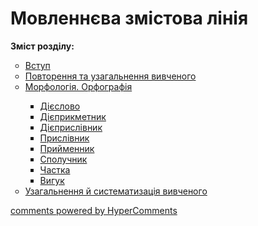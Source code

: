 <div id="hypercomments_widget" class="js-hypercomments-widget invisible"></div>

# Мовленнєва змістова лінія

<p><b>Зміст розділу:</b></p>
<ul type="circle">
<li><a href="http://ukrmon59.ed-era.com/3/vstup.html">Вступ</a></li>
<li><a href="http://ukrmon59.ed-era.com/3/povtorennya_vivkhenogo_v_pokhatkovych_klasah.html">Повторення та узагальнення вивченого</a></li>
<li><a href="http://ukrmon59.ed-era.com/3/morfologyua_orfografiya.html">Морфологія. Орфографія</a></li>
<ul type="square">
<li><a href="http://ukrmon59.ed-era.com/3/dieslovo.html">Дієслово</a></li>
<li><a href="http://ukrmon59.ed-era.com/3/dieprikmetnyk.html">Дієприкметник</a></li>
<li><a href="http://ukrmon59.ed-era.com/3/dieprislivnyk.html">Дієприслівник</a></li>
<li><a href="http://ukrmon59.ed-era.com/3/prislivnyk.html">Прислівник</a></li>
<li><a href="http://ukrmon59.ed-era.com/3/pryumennyk.html">Прийменник</a></li>
<li><a href="http://ukrmon59.ed-era.com/3/spoluchnik.html">Сполучник</a></li>
<li><a href="http://ukrmon59.ed-era.com/3/chastka.html">Частка</a></li>
<li><a href="http://ukrmon59.ed-era.com/3/vuguk.html">Вигук</a></li>
</ul>
<li><a href="http://ukrmon59.ed-era.com/3/povtorennya_ta_uzagalnennya_v_kinci_roku.html">Узагальнення й систематизація вивченого</a></li>
</ul>

<div class="js-hypercomments-container">
<a href="http://hypercomments.com" class="hc-link" title="comments widget">comments powered by HyperComments</a>
</div>